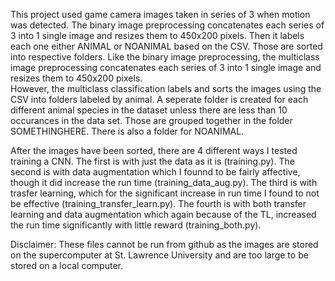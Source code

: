 This project used game camera images taken in series of 3 when motion was detected. 
The binary image preprocessing concatenates each series of 3 into 1 single image and resizes them to 450x200 pixels.
Then it labels each one either ANIMAL or NOANIMAL based on the CSV. 
Those are sorted into respective folders.
Like the binary image preprocessing, the multiclass image preprocessing concatenates each series of 3 into 1 single image and resizes them to 450x200 pixels.  
However, the multiclass classification labels and sorts the images using the CSV into folders labeled by animal. 
A seperate folder is created for each different animal species in the dataset unless there are less than 10 occurances in the data set. 
Those are grouped together in the folder SOMETHINGHERE. There is also a folder for NOANIMAL. 

After the images have been sorted, there are 4 different ways I tested training a CNN.
The first is with just the data as it is (training.py).
The second is with data augmentation which I founnd to be fairly affective, though it did increase the run time (training_data_aug.py). 
The third is with trasfer learning, which for the significant increase in run time I found to not be effective (training_transfer_learn.py).
The fourth is with both transfer learning and data augmentation which again because of the TL, increased the run time significantly with little reward (training_both.py).

Disclaimer: These files cannot be run from github as the images are stored on the supercomputer at St. Lawrence University and are too large to be stored on a local computer. 
